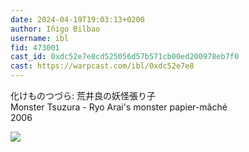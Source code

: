 ```yaml
---
date: 2024-04-19T19:03:13+0200
author: Iñigo Bilbao
username: ibl
fid: 473001
cast_id: 0xdc52e7e8cd525056d57b571cb00ed200978eb7f0
cast: https://warpcast.com/ibl/0xdc52e7e8
---
```

化けものつづら: 荒井良の妖怪張り子  
Monster Tsuzura - Ryo Arai's monster papier-mâché  
2006  

![](https://imagedelivery.net/BXluQx4ige9GuW0Ia56BHw/b757e486-3df5-431d-9310-08b528fc8c00/original)